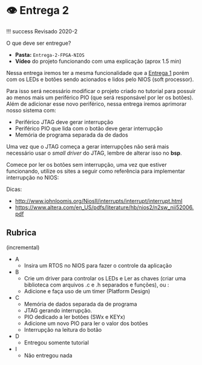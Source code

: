 #  👁 Entrega 2

!!! success
    Revisado 2020-2

O que deve ser entregue?

- **Pasta:** `Entrega-2-FPGA-NIOS`
- **Vídeo** do projeto funcionando com uma explicação (aprox 1.5 min)

Nessa entrega iremos ter a mesma funcionalidade que a [Entrega 1](/Entrega1/) porém com os LEDs e botões sendo acionados e lidos pelo NIOS (soft processor).

Para isso será necessário modificar o projeto criado no tutorial para possuir ao menos mais um periférico PIO (que será responsável por ler os botões). Além de adicionar esse novo periférico, nessa entrega iremos aprimorar nosso sistema com:

- Periférico JTAG deve gerar interrupção
- Periférico PIO que lida com o botão deve gerar interrupção
- Memória de programa separada da de dados

Uma vez que o JTAG começa a gerar interrupções não será mais necessário usar o *small driver* do JTAG, lembre de alterar isso no **bsp**. 

Comece por ler os botões sem interrupção, uma vez que estiver funcionando, utilize os sites a seguir como referência para implementar interrupção no NIOS:

Dicas:

- http://www.johnloomis.org/NiosII/interrupts/interrupt/interrupt.html
- https://www.altera.com/en_US/pdfs/literature/hb/nios2/n2sw_nii52006.pdf

## Rubrica

(incremental)

- A 
    - Insira um RTOS no NIOS para fazer o controle da aplicação
- B
    - Crie um driver para controlar os LEDs e Ler as chaves (criar uma biblioteca com arquivos .c e .h separados e funções), ou :
    - Adicione e faça uso de um timer (Platform Design)
- C
    - Memória de dados separada da de programa
    - JTAG gerando interrupção.
    - PIO dedicado a ler botões (SWx e KEYx)
    - Adicione um novo PIO para ler o valor dos botões
    - Interrupção na leitura do botão
- D 
    - Entregou somente tutorial
- I
    - Não entregou nada
